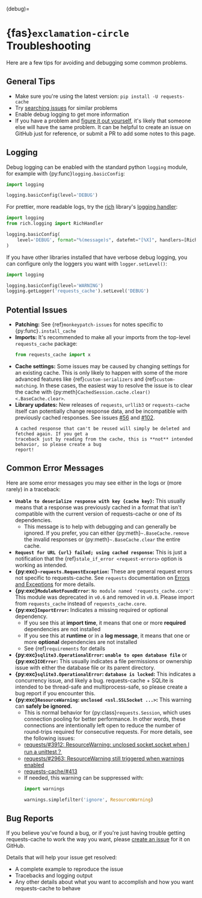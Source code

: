 (debug)=
# {fas}`exclamation-circle` Troubleshooting
Here are a few tips for avoiding and debugging some common problems.

## General Tips
* Make sure you're using the latest version: `pip install -U requests-cache`
* Try [searching issues](https://github.com/requests-cache/requests-cache/issues?q=is%3Aissue+label%3Abug)
  for similar problems
* Enable debug logging to get more information
* If you have a problem and [figure it out yourself](https://xkcd.com/979/), it's likely that
  someone else will have the same problem. It can be helpful to create an issue on GitHub just for
  reference, or submit a PR to add some notes to this page.

## Logging
Debug logging can be enabled with the standard python `logging` module, for example with
{py:func}`logging.basicConfig`:
```python
import logging

logging.basicConfig(level='DEBUG')
```

For prettier, more readable logs, try the [rich](https://github.com/willmcgugan/rich) library's
[logging handler](https://rich.readthedocs.io/en/stable/logging.html):
```python
import logging
from rich.logging import RichHandler

logging.basicConfig(
    level='DEBUG', format="%(message)s", datefmt="[%X]", handlers=[RichHandler()]
)
```

If you have other libraries installed that have verbose debug logging, you can configure only the
loggers you want with `logger.setLevel()`:
```python
import logging

logging.basicConfig(level='WARNING')
logging.getLogger('requests_cache').setLevel('DEBUG')
```

## Potential Issues
* **Patching:** See {ref}`monkeypatch-issues` for notes specific to {py:func}`.install_cache`
* **Imports:** It's recommended to make all your imports from the top-level `requests_cache` package:
  ```python
  from requests_cache import x
  ```
* **Cache settings:** Some issues may be caused by changing settings for an existing cache. This is
  only likely to happen with some of the more advanced features like {ref}`custom-serializers` and
  {ref}`custom-matching`. In these cases, the easiest way to resolve the issue is to clear the cache
  with {py:meth}`CachedSession.cache.clear() <.BaseCache.clear>`.
* **Library updates:** New releases of `requests`, `urllib3` or `requests-cache` itself can
  potentially change response data, and be incompatible with previously cached responses. See issues
  [#56](https://github.com/requests-cache/requests-cache/issues/56) and
  [#102](https://github.com/requests-cache/requests-cache/issues/102).
  ```{note}
  A cached response that can't be reused will simply be deleted and fetched again. If you get a
  traceback just by reading from the cache, this is **not** intended behavior, so please create a bug
  report!
  ```

## Common Error Messages
Here are some error messages you may see either in the logs or (more rarely) in a traceback:

* **`Unable to deserialize response with key {cache key}`:** This
  usually means that a response was previously cached in a format that isn't compatible with the
  current version of requests-cache or one of its dependencies.
  * This message is to help with debugging and can generally be ignored. If you prefer, you can
    either {py:meth}`~.BaseCache.remove` the invalid responses or {py:meth}`~.BaseCache.clear` the
    entire cache.
* **`Request for URL {url} failed; using cached response`:** This is just a notification that the
  {ref}`stale_if_error <request-errors>` option is working as intended.
* **{py:exc}`~requests.RequestException`:** These are general request errors not specific to
  requests-cache. See `requests` documentation on
  [Errors and Exceptions](https://2.python-requests.org/en/master/user/quickstart/#errors-and-exceptions)
  for more details.
* **{py:exc}`ModuleNotFoundError`**: `No module named 'requests_cache.core'`: This module was deprecated in `v0.6` and removed in `v0.8`. Please import from `requests_cache` instead of `requests_cache.core`.
* **{py:exc}`ImportError`:** Indicates a missing required or optional dependency.
  * If you see this at **import time**, it means that one or more **required** dependencies are not
    installed
  * If you see this at **runtime** or in a **log message**, it means that one or more **optional**
    dependencies are not installed
  * See {ref}`requirements` for details
* **{py:exc}`sqlite3.OperationalError`: `unable to open database file`** or **{py:exc}`IOError`:**
  This usually indicates a file permissions or ownership issue with either the database file or its parent directory.
* **{py:exc}`sqlite3.OperationalError`: `database is locked`:** This indicates a concurrency issue, and
  likely a bug. requests-cache + SQLite is intended to be thread-safe and multiprocess-safe, so
  please create a bug report if you encounter this.
* **{py:exc}`ResourceWarning`: `unclosed <ssl.SSLSocket ...>`:** This warning can **safely be ignored.**
  * This is normal behavior for {py:class}`requests.Session`, which uses connection pooling for better
    performance. In other words, these connections are intentionally left open to reduce the number of
    round-trips required for consecutive requests. For more details, see the following issues:
  * [requests/#3912: ResourceWarning: unclosed socket.socket when I run a unittest？](https://github.com/psf/requests/issues/3912)
  * [requests/#2963: ResourceWarning still triggered when warnings enabled](https://github.com/psf/requests/issues/2963#issuecomment-169631513)
  * [requests-cache/#413](https://github.com/requests-cache/requests-cache/issues/413)
  * If needed, this warning can be suppressed with:
    ```python
    import warnings

    warnings.simplefilter('ignore', ResourceWarning)
    ```

## Bug Reports
If you believe you've found a bug, or if you're just having trouble getting requests-cache to work
the way you want, please
[create an issue](https://github.com/requests-cache/requests-cache/issues/new/choose) for it on GitHub.

Details that will help your issue get resolved:
* A complete example to reproduce the issue
* Tracebacks and logging output
* Any other details about what you want to accomplish and how you want requests-cache to behave
